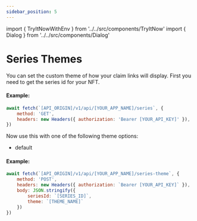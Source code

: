 ```yaml
---
sidebar_position: 5
---
```

import { TryItNowWithEnv } from '../../src/components/TryItNow'
import { Dialog } from '../../src/components/Dialog'

# Series Themes

You can set the custom theme of how your claim links will display. First you need to get the series id for your NFT.

#### Example:

```js
await fetch(`[API_ORIGIN]/v1/api/[YOUR_APP_NAME]/series`, {
	method: 'GET',
	headers: new Headers({ authorization: 'Bearer [YOUR_API_KEY]' }),
})
```
<TryItNowWithEnv />

Now use this with one of the following theme options:
- default

#### Example:

```js
await fetch(`[API_ORIGIN]/v1/api/[YOUR_APP_NAME]/series-theme`, {
	method: 'POST',
	headers: new Headers({ authorization: `Bearer [YOUR_API_KEY]` }),
	body: JSON.stringify({
		seriesId: `[SERIES_ID]`,
		theme: `[THEME_NAME]`
	})
})
```
<TryItNowWithEnv />


<Dialog />